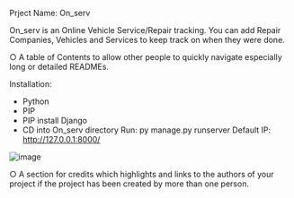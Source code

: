 Prject Name: On_serv

On_serv is an Online Vehicle Service/Repair tracking. You can add Repair Companies, Vehicles and Services to keep track on when they were done.



○ A table of Contents to allow other people to quickly navigate
especially long or detailed READMEs.

Installation:
- Python
- PIP
- PIP install Django
- CD into On_serv directory
  Run:
  py manage.py runserver
  Default IP: http://127.0.0.1:8000/

![image](https://github.com/RichardFriedrichsen/On_serv/assets/33938474/c6f99091-4baa-4ee8-8914-490ee863be43)

○ A section for credits which highlights and links to the authors of your
project if the project has been created by more than one person.
